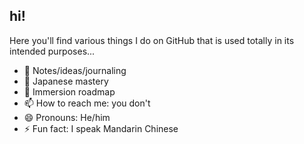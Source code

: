 ## hi!

Here you'll find various things I do on GitHub that is used totally in its intended purposes...

- 🔭 Notes/ideas/journaling
- 🌱 Japanese mastery
- 💬 Immersion roadmap
- 📫 How to reach me: you don't
- 😄 Pronouns: He/him
- ⚡ Fun fact: I speak Mandarin Chinese
